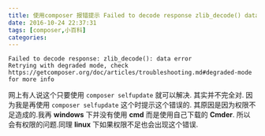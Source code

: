 ```yaml
---
title: 使用composer 报错提示 Failed to decode response zlib_decode() data error
date: 2016-10-24 22:37:31
tags: [composer,小百科]
categories:
---
```




```
Failed to decode response: zlib_decode(): data error
Retrying with degraded mode, check https://getcomposer.org/doc/articles/troubleshooting.md#degraded-mode for more info
```

网上有人说这个只要使用 `composer selfupdate` 就可以解决. 其实并不完全对.
因为我是再使用 `composer selfupdate` 这个时提示这个错误的.
其原因是因为权限不足造成的.我再 **windows** 下并没有使用 **cmd** 而是使用自己下载的 **Cmder**.
所以会有权限的问题.同理 **linux** 下如果权限不足也会出现这个错误.



